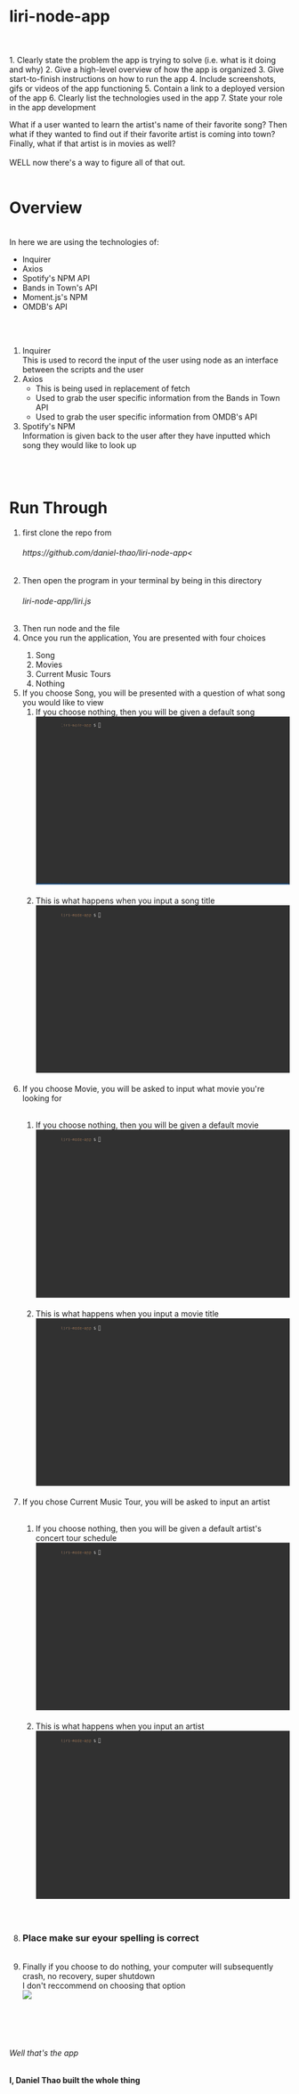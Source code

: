 # liri-node-app

<br>
<br>
1. Clearly state the problem the app is trying to solve (i.e. what is it doing and why)
2. Give a high-level overview of how the app is organized
3. Give start-to-finish instructions on how to run the app
4. Include screenshots, gifs or videos of the app functioning
5. Contain a link to a deployed version of the app
6. Clearly list the technologies used in the app
7. State your role in the app development

What if a user wanted to learn the artist's name of their favorite song? Then what if they wanted to find out if their favorite artist is coming into town? Finally, what if that artist is in movies as well?
<br>
<br>
WELL now there's a way to figure all of that out.
<br>
<br>
<h1>Overview</h1>
<br>
In here we are using the technologies of:
<ul>
    <li>Inquirer</li>
    <li>Axios</li>
    <li>Spotify's NPM API</li>
    <li>Bands in Town's API</li>
    <li>Moment.js's NPM</li>
    <li>OMDB's API</li>
</ul>
<br>
<br>
<ol>
    <li>Inquirer<br>
    This is used to record the input of the user using node as an interface between the scripts and the user
    </li>
    <li>Axios<br>
        <ul>
            <li>This is being used in replacement of fetch</li>
            <li>Used to grab the user specific information from the Bands in Town API</li>
            <li>Used to grab the user specific information from OMDB's API</li>
        </ul>
    </li>
    <li>Spotify's NPM<br>
    Information is given back to the user after they have inputted which song they would like to look up<br>
    </li>
</ol>
<br>
<br>
<h1>Run Through</h1>
<ol>
    <li>first clone the repo from <h6>https://github.com/daniel-thao/liri-node-app<</h6></li>
    <li>Then open the program in your terminal by being in this directory <h6>liri-node-app/liri.js</h6></li>
    <li>Then run node and the file</li>
    <li>Once you run the application, You are presented with four choices</li>
        <ol>
            <li>Song</li>
            <li>Movies</li>
            <li>Current Music Tours</li>
            <li>Nothing</li>
        </ol>
    <li>If you choose Song, you will be presented with a question of what song you would like to view
        <br>
        <ol>
            <li>If you choose nothing, then you will be given a default song
                <img src="assets/Vid1.gif"><br><br></li>
            <li>This is what happens when you input a song title
            <img src="assets/Vid1.1.gif"><br><br></li>
        </ol>
    </li>
    <li>If you choose Movie, you will be asked to input what movie you're looking for</li>
        <br>
        <ol>
            <li>If you choose nothing, then you will be given a default movie
                <img src="assets/Vid2.gif"><br><br></li>
            <li>This is what happens when you input a movie title
            <img src="assets/Vid2.1.gif"><br><br></li>
        </ol>
    <li>If you chose Current Music Tour, you will be asked to input an artist</li>
        <br>
        <ol>
            <li>If you choose nothing, then you will be given a default artist's concert tour schedule
                <img src="assets/Vid3.gif"><br><br></li>
            <li>This is what happens when you input an artist
            <img src="assets/Vid3.1.gif"><br><br></li>
        </ol>
    <br>
    <li><h3>Place make sur eyour spelling is correct</h3></li>
    <br>
    <li>Finally if you choose to do nothing, your computer will subsequently crash, no recovery, super shutdown<br>
    I don't reccommend on choosing that option
        <br>
        <img src="assets/Vid4.gif"><br><br></li>
    </li>
</ol>
<br>
<br>
<h6>Well that's the app<h6>
<h4>I, Daniel Thao built the whole thing</h4>




            
